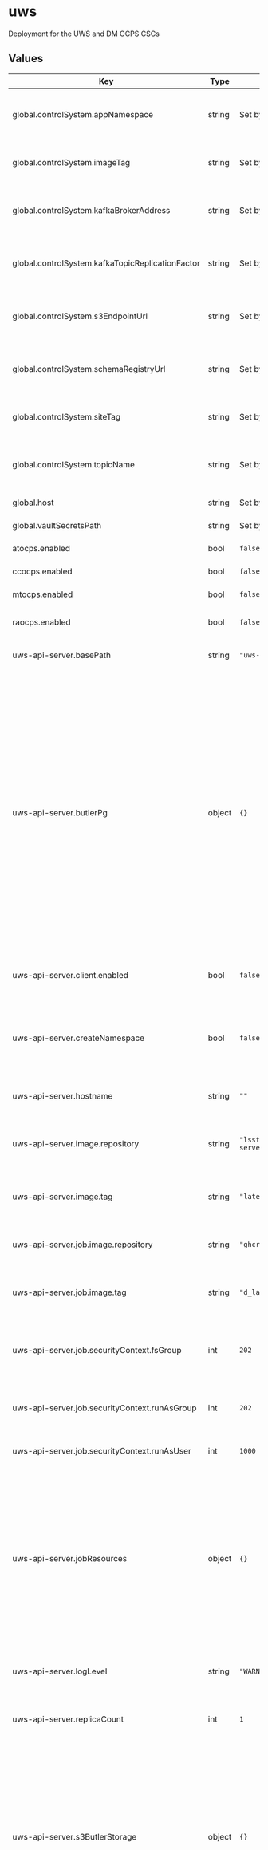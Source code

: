 # uws

Deployment for the UWS and DM OCPS CSCs

## Values

| Key | Type | Default | Description |
|-----|------|---------|-------------|
| global.controlSystem.appNamespace | string | Set by ArgoCD | Application namespace for the control system deployment |
| global.controlSystem.imageTag | string | Set by ArgoCD | Image tag for the control system deployment |
| global.controlSystem.kafkaBrokerAddress | string | Set by ArgoCD | Kafka broker address for the control system deployment |
| global.controlSystem.kafkaTopicReplicationFactor | string | Set by ArgoCD | Kafka topic replication factor for control system topics |
| global.controlSystem.s3EndpointUrl | string | Set by ArgoCD | S3 endpoint (LFA) for the control system deployment |
| global.controlSystem.schemaRegistryUrl | string | Set by ArgoCD | Schema registry URL for the control system deployment |
| global.controlSystem.siteTag | string | Set by ArgoCD | Site tag for the control system deployment |
| global.controlSystem.topicName | string | Set by ArgoCD | Topic name tag for the control system deployment |
| global.host | string | Set by Argo CD | Host name for ingress |
| global.vaultSecretsPath | string | Set by Argo CD | Base path for Vault secrets |
| atocps.enabled | bool | `false` | Enable the OCPS:1 CSC |
| ccocps.enabled | bool | `false` | Enable the OCPS:2 CSC |
| mtocps.enabled | bool | `false` | Enable the OCPS:3 CSC |
| raocps.enabled | bool | `false` | Enable the OCPS:101 CSC |
| uws-api-server.basePath | string | `"uws-server"` | The base path for the client ingress |
| uws-api-server.butlerPg | object | `{}` | Configuration for Postgres backed butlers The object must have the following attributes defined: _secretName_ (A label that points to the VaultSecret for the postgres credentials) _containerPath_ (The directory location in the container for the Butler secret) _dbUser_ (The database user name for butler access) |
| uws-api-server.client.enabled | bool | `false` | Turn on the UWS client system if desired |
| uws-api-server.createNamespace | bool | `false` | Temporary flag to make service deploy own namespace. Doing this to not disrupt other sites. |
| uws-api-server.hostname | string | `""` | Hostname for the client ingress |
| uws-api-server.image.repository | string | `"lsstdm/uws-api-server"` | The Docker registry name of the UWS server container image |
| uws-api-server.image.tag | string | `"latest"` | The tag of the UWS server container image |
| uws-api-server.job.image.repository | string | `"ghcr.io/lsst/scipipe"` | The Docker registry name of the UWS job container image |
| uws-api-server.job.image.tag | string | `"d_latest"` | The tag of the UWS job container image |
| uws-api-server.job.securityContext.fsGroup | int | `202` | Set the filesystem GID for the mounted volumes in the UWS job container |
| uws-api-server.job.securityContext.runAsGroup | int | `202` | Set the GID for the UWS job container entrypoint |
| uws-api-server.job.securityContext.runAsUser | int | `1000` | Set the UID for the UWS job container entrypoint |
| uws-api-server.jobResources | object | `{}` | Potential resource specifications for specific butler (camera) jobs. Each specialization should be labelled by the lower cased butler name followed by a standard resources object. |
| uws-api-server.logLevel | string | `"WARNING"` | Log level of server. Set to "DEBUG" for highest verbosity |
| uws-api-server.replicaCount | int | `1` | Set the replica count for the UWS server |
| uws-api-server.s3ButlerStorage | object | `{}` | Configuration for S3 Butler storage The object must have the following attributes defined: _endpointURL_ (The URL for the S3 Butler storage) _containerPath_ (The directory location in the container for the S3 Butler credentials) |
| uws-api-server.server.securityContext.fsGroup | int | `202` | Set the filesystem GID for the mounted volumes in the UWS server container |
| uws-api-server.server.securityContext.runAsGroup | int | `202` | Set the GID for the UWS server container entrypoint |
| uws-api-server.server.securityContext.runAsUser | int | `1000` | Set the UID for the UWS server container entrypoint |
| uws-api-server.targetCluster | string | `""` | Target Kubernetes cluster |
| uws-api-server.ttlSecondsAfterFinished | int | `0` | Time to live (in seconds) for pod after it completes Allows logs to be inspected. |
| uws-api-server.vaultPathPrefix | string | `""` | Site-specific Vault path for secrets. |
| uws-api-server.volumes | list | `[]` | Central data volumes to be mounted in job containers. Each object listed can have the following attributes defined: _name_ (A label identifier for the data volume mount) _server_ (The hostname for the NFS server with the data volume mount) _claimName_ (The PVC claim name for the data volume mount) _mountPath_ (The mount path in the server container for the data volume mount) _exportPath_ (The export path on the NFS server for the data volume mount) _subPath_ (A possible sub path for the data volume mount) _readOnly_ (Flag to mark the data volume mount as read only or read/write) |
| uws-api-server.workingVolume.claimName | string | `""` | The PVC claim name for the working volume |
| uws-api-server.workingVolume.exportPath | string | `""` | The export path on the NFS server for the working volume |
| uws-api-server.workingVolume.mountPath | string | `"/uws"` | The mount path in the server container for the working volume |
| uws-api-server.workingVolume.name | string | `"job-files"` | A label identifier for the working volume |
| uws-api-server.workingVolume.server | string | `""` | The hostname for the NFS server with the working volume |
| uws-api-server.workingVolume.subPath | string | `""` | A possible sub path for the working volume mount |
